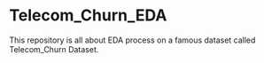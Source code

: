 # Telecom_Churn_EDA
This repository is all about EDA process on a famous dataset called Telecom_Churn Dataset.
